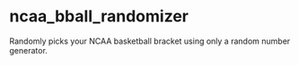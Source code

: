 # ncaa_bball_randomizer
Randomly picks your NCAA basketball bracket using only a random number generator.
